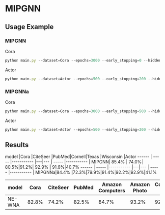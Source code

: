 # MIPGNN
## Usage Example
### MIPGNN
Cora 
```javascript 
python main.py --dataset=Cora --epochs=3000 --early_stopping=0 --hidden=16 --lr=0.01 --wd1=0.006 --wd2=0.006 --dropout1=0.8 --dropout2=0.8 --K=10 --ild_layer=10 --setting=semi --shuffle=fix --agg=sum --layers 1 2 3 4
```
Actor
```javascript 
python main.py --dataset=Actor --epochs=500 --early_stopping=200 --hidden=32 --lr=0.01 --wd1=0.001 --wd2=0.001 --dropout1=0.5 --dropout2=0.5 --K=10 --ild_layer=10 --setting=full --shuffle=random --agg=sum --layers 8 10
```
### MIPGNNa
Cora 
```javascript 
python main.py --dataset=Cora --epochs=3000 --early_stopping=500 --hidden=32 --lr=0.01 --wd1=0.006 --wd2=0.007 --wd3=0.01 --dropout1=0.8 --dropout2=0.8 --K=10 --tree_layer=10 --setting=semi --shuffle=fix --agg=weighted_sum --layers 1 2 3 4
```
Actor
```javascript 
python main.py --dataset=Actor --epochs=500 --early_stopping=200 --hidden=32 --lr=0.01 --wd1=0.003 --wd2=0.003 --wd3=0.001 --dropout1=0.5 --dropout2=0.5 --K=10 --ild_layer=10 --setting=full --shuffle=random --agg=weighted_sum --layers 3 4
```
## Results
model	|Cora	|CiteSeer	|PubMed|Cornell|Texas	|Wisconsin	|Actor
------ | -----  |----------- |---|--- | -----  |----------- |
MIPGNN|	85.4% |	74.0%|	80.5%|91.2%|	92.9% |	91.6%|40.7%
------ | -----  |----------- |---|--- | -----  |----------- |
MIPGNNa|84.4% |72.3%|79.9%|91.4%|92.2%|92.9%|41.1%

model |Cora |CiteSeer |PubMed|Amazon Computers |Amazon Photo |Coauthor CS
------ | -----  |----------- |---|--- | -----  |----------- |
NE-WNA| 82.8% | 74.2%| 82.5%|84.7%| 93.2% | 92.5%|


